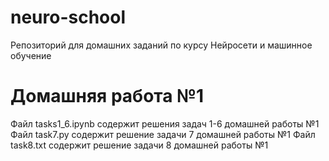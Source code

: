 # neuro-school
Репозиторий для домашних заданий по курсу Нейросети и машинное обучение
# Домашняя работа №1
Файл tasks1_6.ipynb содержит решения задач 1-6 домашней работы №1
Файл task7.py содержит решение задачи 7 домашней работы №1
Файл task8.txt содержит решение задачи 8 домашней работы №1